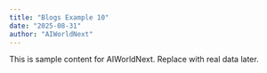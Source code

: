 ```yaml
---
title: "Blogs Example 10"
date: "2025-08-31"
author: "AIWorldNext"
---
```

This is sample content for AIWorldNext. Replace with real data later.
